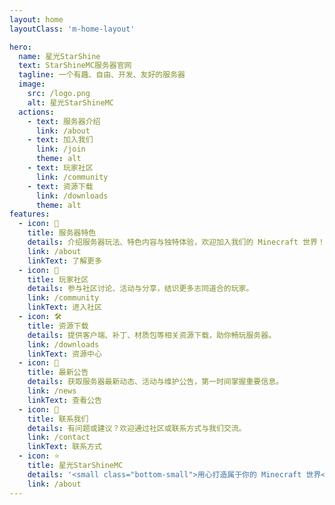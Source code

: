```yaml
---
layout: home
layoutClass: 'm-home-layout'

hero:
  name: 星光StarShine
  text: StarShineMC服务器官网
  tagline: 一个有趣、自由、开发、友好的服务器
  image:
    src: /logo.png
    alt: 星光StarShineMC
  actions:
    - text: 服务器介绍
      link: /about
    - text: 加入我们
      link: /join
      theme: alt
    - text: 玩家社区
      link: /community
    - text: 资源下载
      link: /downloads
      theme: alt
features:
  - icon: 🏰
    title: 服务器特色
    details: 介绍服务器玩法、特色内容与独特体验，欢迎加入我们的 Minecraft 世界！
    link: /about
    linkText: 了解更多
  - icon: 👥
    title: 玩家社区
    details: 参与社区讨论、活动与分享，结识更多志同道合的玩家。
    link: /community
    linkText: 进入社区
  - icon: 🛠️
    title: 资源下载
    details: 提供客户端、补丁、材质包等相关资源下载，助你畅玩服务器。
    link: /downloads
    linkText: 资源中心
  - icon: 📢
    title: 最新公告
    details: 获取服务器最新动态、活动与维护公告，第一时间掌握重要信息。
    link: /news
    linkText: 查看公告
  - icon: 💬
    title: 联系我们
    details: 有问题或建议？欢迎通过社区或联系方式与我们交流。
    link: /contact
    linkText: 联系方式
  - icon: ⭐
    title: 星光StarShineMC
    details: '<small class="bottom-small">用心打造属于你的 Minecraft 世界</small>'
    link: /about
---
```


<style>
/*爱的魔力转圈圈*/
.m-home-layout .image-src:hover {
  transform: translate(-50%, -50%) rotate(666turn);
  transition: transform 59s 1s cubic-bezier(0.3, 0, 0.8, 1);
}

.m-home-layout .details small {
  opacity: 0.8;
}

.m-home-layout .bottom-small {
  display: block;
  margin-top: 2em;
  text-align: right;
}
</style>
